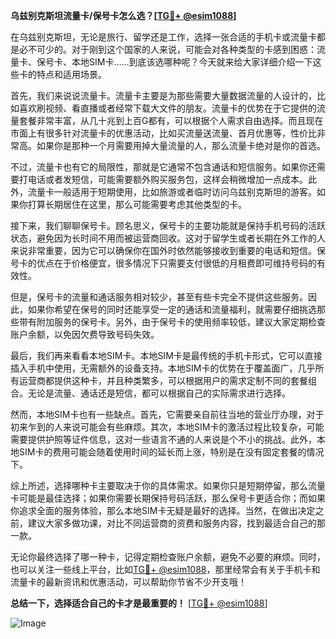 **乌兹别克斯坦流量卡/保号卡怎么选？[[TG💪+ @esim1088](https://t.me/s/esim1088)]**

在乌兹别克斯坦，无论是旅行、留学还是工作，选择一张合适的手机卡或流量卡都是必不可少的。对于刚到这个国家的人来说，可能会对各种类型的卡感到困惑：流量卡、保号卡、本地SIM卡……到底该选哪种呢？今天就来给大家详细介绍一下这些卡的特点和适用场景。

首先，我们来说说流量卡。流量卡主要是为那些需要大量数据流量的人设计的，比如喜欢刷视频、看直播或者经常下载大文件的朋友。流量卡的优势在于它提供的流量套餐非常丰富，从几十兆到上百G都有，可以根据个人需求自由选择。而且现在市面上有很多针对流量卡的优惠活动，比如买流量送流量、首月优惠等，性价比非常高。如果你是那种一个月需要用掉大量流量的人，那么流量卡绝对是你的首选。

不过，流量卡也有它的局限性，那就是它通常不包含通话和短信服务。如果你还需要打电话或者发短信，可能需要额外购买服务包，这样会稍微增加一点成本。此外，流量卡一般适用于短期使用，比如旅游或者临时访问乌兹别克斯坦的游客。如果你打算长期居住在这里，那么可能需要考虑其他类型的卡。

接下来，我们聊聊保号卡。顾名思义，保号卡的主要功能就是保持手机号码的活跃状态，避免因为长时间不用而被运营商回收。这对于留学生或者长期在外工作的人来说非常重要，因为它可以确保你在国外时依然能够接收到重要的电话和短信。保号卡的优点在于价格便宜，很多情况下只需要支付很低的月租费即可维持号码的有效性。

但是，保号卡的流量和通话服务相对较少，甚至有些卡完全不提供这些服务。因此，如果你希望在保号的同时还能享受一定的通话和流量福利，就需要仔细挑选那些带有附加服务的保号卡。另外，由于保号卡的使用频率较低，建议大家定期检查账户余额，以免因欠费导致号码失效。

最后，我们再来看看本地SIM卡。本地SIM卡是最传统的手机卡形式，它可以直接插入手机中使用，无需额外的设备支持。本地SIM卡的优势在于覆盖面广，几乎所有运营商都提供这种卡，并且种类繁多，可以根据用户的需求定制不同的套餐组合。无论是流量、通话还是短信，都可以根据自己的实际需求进行选择。

然而，本地SIM卡也有一些缺点。首先，它需要亲自前往当地的营业厅办理，对于初来乍到的人来说可能会有些麻烦。其次，本地SIM卡的激活过程比较复杂，可能需要提供护照等证件信息，这对一些语言不通的人来说是个不小的挑战。此外，本地SIM卡的费用可能会随着使用时间的延长而上涨，特别是在没有固定套餐的情况下。

综上所述，选择哪种卡主要取决于你的具体需求。如果你只是短期停留，那么流量卡可能是最佳选择；如果你需要长期保持号码活跃，那么保号卡更适合你；而如果你追求全面的服务体验，那么本地SIM卡无疑是最好的选择。当然，在做出决定之前，建议大家多做功课，对比不同运营商的资费和服务内容，找到最适合自己的那一款。

无论你最终选择了哪一种卡，记得定期检查账户余额，避免不必要的麻烦。同时，也可以关注一些线上平台，比如[TG💪+ @esim1088](https://t.me/s/esim1088)，那里经常会有关于手机卡和流量卡的最新资讯和优惠活动，可以帮助你节省不少开支哦！

**总结一下，选择适合自己的卡才是最重要的！** [[TG💪+ @esim1088](https://t.me/s/esim1088)] 

![Image](https://i.postimg.cc/4NQfJmqS/Snipaste-2025-05-13-00-14-12.png)